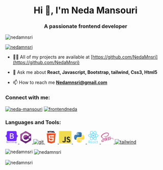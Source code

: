 <h1 align="center">Hi 👋, I'm Neda Mansouri</h1>
<h3 align="center">A passionate frontend developer</h3>

<p align="left"> <img src="https://komarev.com/ghpvc/?username=nedamnsri&label=Profile%20views&color=0e75b6&style=flat" alt="nedamnsri" /> </p>

<p align="left"> <a href="https://github.com/ryo-ma/github-profile-trophy"><img src="https://github-profile-trophy.vercel.app/?username=nedamnsri" alt="nedamnsri" /></a> </p>

- 👨‍💻 All of my projects are available at [https://github.com/NedaMnsri](https://github.com/NedaMnsri)

- 💬 Ask me about **React, Javascript, Bootstrap, tailwind, Css3, Html5**

- 📫 How to reach me **Nedamnsri@gmail.com**

<h3 align="left">Connect with me:</h3>
<p align="left">
<a href="https://linkedin.com/in/neda-mansouri" target="blank"><img align="center" src="https://raw.githubusercontent.com/rahuldkjain/github-profile-readme-generator/master/src/images/icons/Social/linked-in-alt.svg" alt="neda-mansouri" height="30" width="40" /></a>
<a href="https://instagram.com/frontendneda" target="blank"><img align="center" src="https://raw.githubusercontent.com/rahuldkjain/github-profile-readme-generator/master/src/images/icons/Social/instagram.svg" alt="frontendneda" height="30" width="40" /></a>
</p>

<h3 align="left">Languages and Tools:</h3>
<p align="left"> <a href="https://getbootstrap.com" target="_blank" rel="noreferrer"> <img src="https://raw.githubusercontent.com/devicons/devicon/master/icons/bootstrap/bootstrap-plain-wordmark.svg" alt="bootstrap" width="40" height="40"/> </a> <a href="https://www.w3schools.com/cs/" target="_blank" rel="noreferrer"> <img src="https://raw.githubusercontent.com/devicons/devicon/master/icons/csharp/csharp-original.svg" alt="csharp" width="40" height="40"/> </a> <a href="https://git-scm.com/" target="_blank" rel="noreferrer"> <img src="https://www.vectorlogo.zone/logos/git-scm/git-scm-icon.svg" alt="git" width="40" height="40"/> </a> <a href="https://www.w3.org/html/" target="_blank" rel="noreferrer"> <img src="https://raw.githubusercontent.com/devicons/devicon/master/icons/html5/html5-original-wordmark.svg" alt="html5" width="40" height="40"/> </a> <a href="https://developer.mozilla.org/en-US/docs/Web/JavaScript" target="_blank" rel="noreferrer"> <img src="https://raw.githubusercontent.com/devicons/devicon/master/icons/javascript/javascript-original.svg" alt="javascript" width="40" height="40"/> </a> <a href="https://www.python.org" target="_blank" rel="noreferrer"> <img src="https://raw.githubusercontent.com/devicons/devicon/master/icons/python/python-original.svg" alt="python" width="40" height="40"/> </a> <a href="https://reactjs.org/" target="_blank" rel="noreferrer"> <img src="https://raw.githubusercontent.com/devicons/devicon/master/icons/react/react-original-wordmark.svg" alt="react" width="40" height="40"/> </a> <a href="https://sass-lang.com" target="_blank" rel="noreferrer"> <img src="https://raw.githubusercontent.com/devicons/devicon/master/icons/sass/sass-original.svg" alt="sass" width="40" height="40"/> </a> <a href="https://tailwindcss.com/" target="_blank" rel="noreferrer"> <img src="https://www.vectorlogo.zone/logos/tailwindcss/tailwindcss-icon.svg" alt="tailwind" width="40" height="40"/> </a> </p>

<p><img align="left" src="https://github-readme-stats.vercel.app/api/top-langs?username=nedamnsri&show_icons=true&locale=en&layout=compact" alt="nedamnsri" /></p>

<p>&nbsp;<img align="center" src="https://github-readme-stats.vercel.app/api?username=nedamnsri&show_icons=true&locale=en" alt="nedamnsri" /></p>

<p><img align="center" src="https://github-readme-streak-stats.herokuapp.com/?user=nedamnsri&" alt="nedamnsri" /></p>
